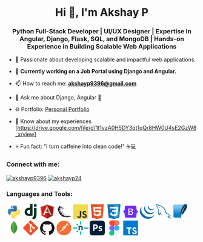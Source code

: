 <h1 align="center">Hi 👋, I'm Akshay P</h1>
<h3 align="center">Python Full-Stack Developer | UI/UX Designer | Expertise in Angular, Django, Flask, SQL, and MongoDB | Hands-on Experience in Building Scalable Web Applications</h3>



- 🚀 Passionate about developing scalable and impactful web applications.
  
- 🎯 **Currently working on a Job Portal using Django and Angular.**
  
- 📫 How to reach me: **akshayp9396@gmail.com**

- 💬 Ask me about Django, Angular 🚀
  
- 🌐 Portfolio: [Personal Portfolio](https://akshayp9396.github.io/Personal-Portfolio/)

- 📄 Know about my experiences [https://drive.google.com/file/d/1t1yzA0H5DY3qt1qQr8HW0U4sE2GzW8_x/view]
  
- ⚡ Fun fact: "I turn caffeine into clean code!" ☕💻

<h3 align="left">Connect with me:</h3>
<p align="left">
<a href="https://www.linkedin.com/in/akshay-p5559/" target="blank"><img align="center" src="https://raw.githubusercontent.com/rahuldkjain/github-profile-readme-generator/master/src/images/icons/Social/linked-in-alt.svg" alt="akshayp9396" height="30" width="40" /></a>
<a href="https://www.behance.net/akshayp24" target="blank"><img align="center" src="https://www.vectorlogo.zone/logos/behance/behance-icon.svg" alt="akshayp24" height="30" width="40" /></a>
</p>

<h3 align="left">Languages and Tools:</h3>
<p align="left">
  <img src="https://raw.githubusercontent.com/devicons/devicon/master/icons/python/python-original.svg" alt="python" width="40" height="40"/>
  <img src="https://raw.githubusercontent.com/devicons/devicon/master/icons/django/django-plain.svg" alt="django" width="40" height="40"/>
  <img src="https://raw.githubusercontent.com/devicons/devicon/master/icons/angularjs/angularjs-original.svg" alt="angular" width="40" height="40"/>
  <img src="https://raw.githubusercontent.com/devicons/devicon/master/icons/flask/flask-original.svg" alt="flask" width="40" height="40"/>
  <img src="https://raw.githubusercontent.com/devicons/devicon/master/icons/javascript/javascript-original.svg" alt="javascript" width="40" height="40"/>
  <img src="https://raw.githubusercontent.com/devicons/devicon/master/icons/html5/html5-original.svg" alt="html" width="40" height="40"/>
  <img src="https://raw.githubusercontent.com/devicons/devicon/master/icons/css3/css3-original.svg" alt="css" width="40" height="40"/>
  <img src="https://raw.githubusercontent.com/devicons/devicon/master/icons/bootstrap/bootstrap-plain.svg" alt="bootstrap" width="40" height="40"/>
  <img src="https://raw.githubusercontent.com/devicons/devicon/master/icons/jquery/jquery-original.svg" alt="jquery" width="40" height="40"/>
  <img src="https://raw.githubusercontent.com/devicons/devicon/master/icons/mysql/mysql-original.svg" alt="mysql" width="40" height="40"/>
  <img src="https://raw.githubusercontent.com/devicons/devicon/master/icons/sqlite/sqlite-original.svg" alt="sqlite" width="40" height="40"/>
  <img src="https://raw.githubusercontent.com/devicons/devicon/master/icons/mongodb/mongodb-original.svg" alt="mongodb" width="40" height="40"/>
  <img src="https://raw.githubusercontent.com/devicons/devicon/master/icons/git/git-original.svg" alt="git" width="40" height="40"/>
  <img src="https://raw.githubusercontent.com/devicons/devicon/master/icons/github/github-original.svg" alt="github" width="40" height="40"/>
  <img src="https://raw.githubusercontent.com/devicons/devicon/master/icons/postman/postman-original.svg" alt="postman" width="40" height="40"/>
  <img src="https://raw.githubusercontent.com/devicons/devicon/master/icons/netlify/netlify-original.svg" alt="netlify" width="40" height="40"/>
  <img src="https://raw.githubusercontent.com/devicons/devicon/master/icons/photoshop/photoshop-plain.svg" alt="photoshop" width="40" height="40"/>
  <img src="https://raw.githubusercontent.com/devicons/devicon/master/icons/figma/figma-original.svg" alt="figma" width="40" height="40"/>
  <img src="https://raw.githubusercontent.com/devicons/devicon/master/icons/typescript/typescript-original.svg" alt="typescript" width="40" height="40"/>



</p>

